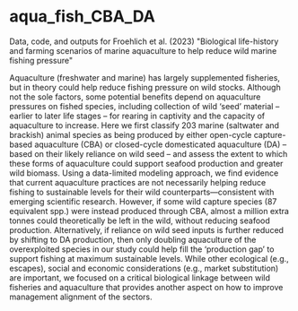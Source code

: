 # aqua_fish_CBA_DA

Data, code, and outputs for Froehlich et al. (2023) "Biological life-history and farming scenarios of marine aquaculture to help reduce wild marine fishing pressure"

Aquaculture (freshwater and marine) has largely supplemented fisheries, but in theory could help reduce fishing pressure on wild stocks. Although not the sole factors, some potential benefits depend on aquaculture pressures on fished species, including collection of wild ‘seed’ material – earlier to later life stages – for rearing in captivity and the capacity of aquaculture to increase. Here we first classify 203 marine (saltwater and brackish) animal species as being produced by either open-cycle capture-based aquaculture (CBA) or closed-cycle domesticated aquaculture (DA) – based on their likely reliance on wild seed – and assess the extent to which these forms of aquaculture could support seafood production and greater wild biomass. Using a data-limited modeling approach, we find evidence that current aquaculture practices are not necessarily helping reduce fishing to sustainable levels for their wild counterparts—consistent with emerging scientific research. However, if some wild capture species (87 equivalent spp.) were instead produced through CBA, almost a million extra tonnes could theoretically be left in the wild, without reducing seafood production. Alternatively, if reliance on wild seed inputs is further reduced by shifting to DA production, then only doubling aquaculture of the overexploited species in our study could help fill the ‘production gap’ to support fishing at maximum sustainable levels. While other ecological (e.g., escapes), social and economic considerations (e.g., market substitution) are important, we focused on a critical biological linkage between wild fisheries and aquaculture that provides another aspect on how to improve management alignment of the sectors.

